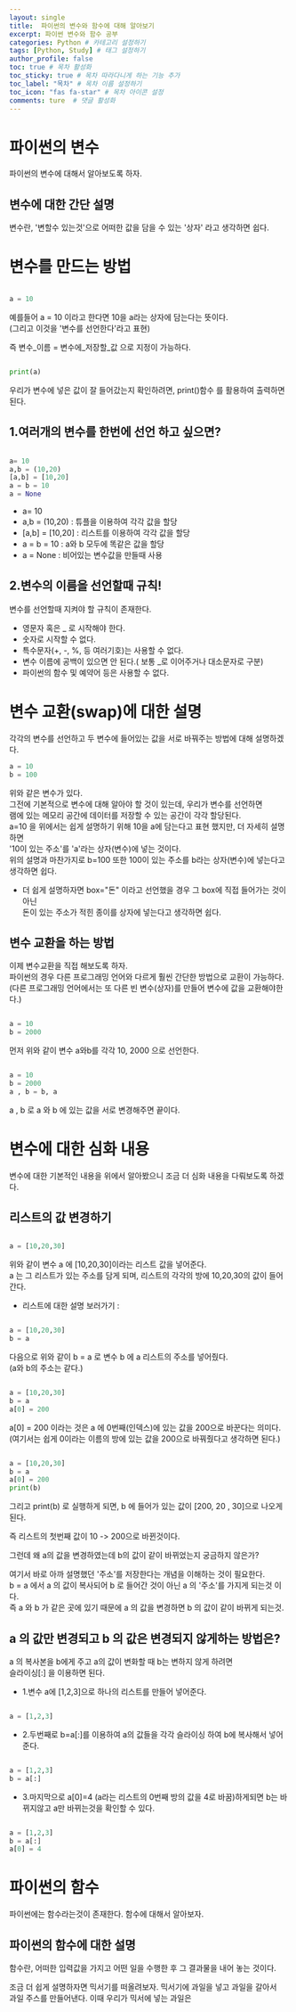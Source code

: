 ```yaml
---
layout: single
title:  파이썬의 변수와 함수에 대해 알아보기
excerpt: 파이썬 변수와 함수 공부
categories: Python # 카테고리 설정하기 
tags: [Python, Study] # 태그 설정하기 
author_profile: false
toc: true # 목차 활성화 
toc_sticky: true # 목차 따라다니게 하는 기능 추가
toc_label: "목차" # 목차 이름 설정하기 
toc_icon: "fas fa-star" # 목차 아이콘 설정 
comments: ture  # 댓글 활성화 
---
```


# 파이썬의 변수 
파이썬의 변수에 대해서 알아보도록 하자.
   


## 변수에 대한 간단 설명

변수란, '변할수 있는것'으로 어떠한 값을 담을 수 있는 '상자' 라고 생각하면 쉽다. 

# 변수를 만드는 방법 

```python

a = 10

```

예를들어 a = 10 이라고 한다면 10을 a라는 상자에 담는다는 뜻이다.   
(그리고 이것을 '변수를 선언한다'라고 표현)   

즉 변수_이름 = 변수에_저장할_값 으로 지정이 가능하다.   

```python

print(a)

```

우리가 변수에 넣은 값이 잘 들어갔는지 확인하려면, print()함수 를 활용하여 출력하면 된다.   

## 1.여러개의 변수를 한번에 선언 하고 싶으면?
```python

a= 10
a,b = (10,20)
[a,b] = [10,20]
a = b = 10
a = None

```

- a= 10   
- a,b = (10,20) : 튜플을 이용하여 각각 값을 할당   
- [a,b] = [10,20] : 리스트를 이용하여 각각 값을 할당   
- a = b = 10 : a와 b 모두에 똑같은 값을 할당   
- a = None : 비어있는 변수값을 만들때 사용   

## 2.변수의 이름을 선언할때 규칙!
변수를 선언할때 지켜야 할 규칙이 존재한다.   
- 영문자 혹은 _ 로 시작해야 한다.   
- 숫자로 시작할 수 없다.   
- 특수문자(+, -, %, 등 여러기호)는 사용할 수 없다.   
- 변수 이름에 공백이 있으면 안 된다.( 보통 _로 이어주거나 대소문자로 구분)   
- 파이썬의 함수 및 예약어 등은 사용할 수 없다.

# 변수 교환(swap)에 대한 설명
각각의 변수를 선언하고 두 변수에 들어있는 값을 서로 바꿔주는 방법에 대해 설명하겠다.

```python
a = 10
b = 100
```

위와 같은 변수가 있다.   
그전에 기본적으로 변수에 대해 알아야 할 것이 있는데, 우리가 변수를 선언하면   
램에 있는 메모리 공간에 데이터를 저장할 수 있는 공간이 각각 할당된다.   
a=10 을 위에서는 쉽게 설명하기 위해 10을 a에 담는다고 표현 했지만, 더 자세히 설명하면   
'10이 있는 주소'를 'a'라는 상자(변수)에 넣는 것이다.   
위의 설명과 마찬가지로 b=100 또한 100이 있는 주소를 b라는 상자(변수)에 넣는다고 생각하면 쉽다.   
* 더 쉽게 설명하자면 box="돈" 이라고 선언했을 경우 그 box에 직접 들어가는 것이 아닌   
돈이 있는 주소가 적힌 종이를 상자에 넣는다고 생각하면 쉽다.

## 변수 교환을 하는 방법
이제 변수교환을 직접 해보도록 하자.   
파이썬의 경우 다른 프로그래밍 언어와 다르게 훨씬 간단한 방법으로 교환이 가능하다.   
(다른 프로그래밍 언어에서는 또 다른 빈 변수(상자)를 만들어 변수에 값을 교환해야한다.)   

```python

a = 10
b = 2000

```
먼저 위와 같이 변수 a와b를 각각 10, 2000 으로 선언한다.   

```python

a = 10
b = 2000
a , b = b, a

```

a , b 로 a 와 b 에 있는 값을 서로 변경해주면 끝이다.

# 변수에 대한 심화 내용
변수에 대한 기본적인 내용을 위에서 알아봤으니 조금 더 심화 내용을 다뤄보도록 하겠다.  

## 리스트의 값 변경하기

```python

a = [10,20,30]

```

위와 같이 변수 a 에 [10,20,30]이라는 리스트 값을 넣어준다.   
a 는 그 리스트가 있는 주소를 담게 되며, 리스트의 각각의 방에 10,20,30의 값이 들어간다.   

* 리스트에 대한 설명 보러가기 : 

```python

a = [10,20,30]
b = a

```

다음으로 위와 같이 b = a 로 변수 b 에 a 리스트의 주소를 넣어줬다.   
(a와 b의 주소는 같다.)   


```python

a = [10,20,30]
b = a
a[0] = 200

```

a[0] = 200 이라는 것은 a 에 0번째(인덱스)에 있는 값을 200으로 바꾼다는 의미다.   
(여기서는 쉽게 0이라는 이름의 방에 있는 값을 200으로 바꿔줬다고 생각하면 된다.)   

```python

a = [10,20,30]
b = a
a[0] = 200
print(b)

```

그리고 print(b) 로 실행하게 되면, b 에 들어가 있는 값이 [200, 20 , 30]으로 나오게 된다.   

즉 리스트의 첫번째 값이 10 -> 200으로 바뀐것이다.   

그런데 왜 a의 값을 변경하였는데 b의 값이 같이 바뀌었는지 궁금하지 않은가?   

여기서 바로 아까 설명했던 '주소'를 저장한다는 개념을 이해하는 것이 필요한다.   
b = a 에서 a 의 값이 복사되어 b 로 들어간 것이 아닌 a 의 '주소'를 가지게 되는것 이다.   
즉 a 와 b 가 같은 곳에 있기 때문에 a 의 값을 변경하면 b 의 값이 같이 바뀌게 되는것.   

## a 의 값만 변경되고 b 의 값은 변경되지 않게하는 방법은?
a 의 복사본을 b에게 주고 a의 값이 변화할 때 b는 변하지 않게 하려면   
슬라이싱[:] 을 이용하면 된다.

-  1.변수 a에 [1,2,3]으로 하나의 리스트를 만들어 넣어준다.


```python

a = [1,2,3]

```
-  2.두번째로 b=a[:]를 이용하여 a의 값들을 각각 슬라이싱 하여 b에 복사해서 넣어준다. 

```python

a = [1,2,3]
b = a[:]

```

- 3.마지막으로 a[0]=4 (a라는 리스트의 0번째 방의 값을 4로 바꿈)하게되면 b는 바뀌지않고 a만 바뀌는것을 확인할 수 있다.

```python

a = [1,2,3]
b = a[:]
a[0] = 4

```


# 파이썬의 함수
파이썬에는 함수라는것이 존재한다. 함수에 대해서 알아보자.

## 파이썬의 함수에 대한 설명
함수란, 어떠한 입력값을 가지고 어떤 일을 수행한 후 그 결과물을 내어 놓는 것이다.   

조금 더 쉽게 설명하자면 믹서기를 떠올려보자. 믹서기에 과일을 넣고 과일을 갈아서   
과일 주스를 만들어낸다. 이때 우리가 믹서에 넣는 과일은 

